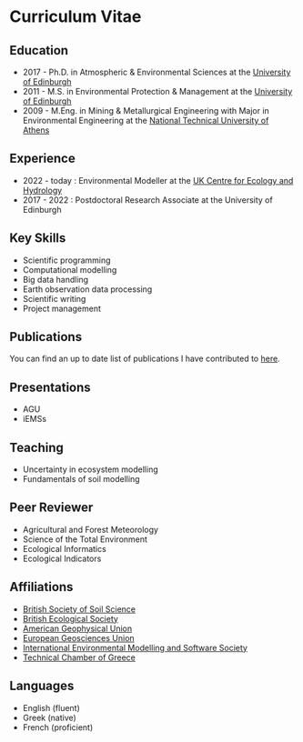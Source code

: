 # Curriculum Vitae

## Education

* 2017 - Ph.D. in Atmospheric & Environmental Sciences at the [University of Edinburgh](https://geosciences.ed.ac.uk)
* 2011 - M.S. in Environmental Protection & Management at the [University of Edinburgh](https://geosciences.ed.ac.uk)
* 2009 - M.Eng. in Mining & Metallurgical Engineering with Major in Environmental Engineering at the [National Technical University of Athens](http://eng.metal.ntua.gr)

## Experience

* 2022 - today : Environmental Modeller at the [UK Centre for Ecology and Hydrology](https://www.ceh.ac.uk)
* 2017 - 2022 : Postdoctoral Research Associate at the University of Edinburgh

## Key Skills

* Scientific programming
* Computational modelling
* Big data handling
* Earth observation data processing
* Scientific writing
* Project management

## Publications

You can find an up to date list of publications I have contributed to [here](https://scholar.google.com/citations?user=7BUpIaMAAAAJ&hl=en&oi=ao).

## Presentations

* AGU
* iEMSs  

## Teaching

* Uncertainty in ecosystem modelling 
* Fundamentals of soil modelling

## Peer Reviewer 

* Agricultural and Forest Meteorology 
* Science of the Total Environment
* Ecological Informatics
* Ecological Indicators

## Affiliations

* [British Society of Soil Science](https://soils.org.uk)
* [British Ecological Society](https://www.britishecologicalsociety.org)
* [American Geophysical Union](https://www.agu.org)
* [European Geosciences Union](https://www.egu.eu)
* [International Environmental Modelling and Software Society](https://iemss.org)
* [Technical Chamber of Greece](https://web.tee.gr/en/)

## Languages
* English (fluent)
* Greek (native)
* French (proficient)
